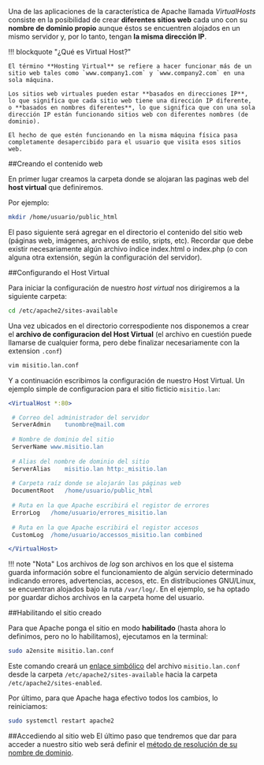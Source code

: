 Una de las aplicaciones de la característica de Apache llamada _VirtualHosts_ consiste en la posibilidad de crear **diferentes sitios web** cada uno con su **nombre de dominio propio** aunque éstos se encuentren alojados en un mismo servidor y, por lo tanto, tengan **la misma dirección IP**. 

!!! blockquote "¿Qué es Virtual Host?"

	El término **Hosting Virtual** se refiere a hacer funcionar más de un sitio web tales como `www.company1.com` y `www.company2.com` en una sola máquina. 

	Los sitios web virtuales pueden estar **basados en direcciones IP**, lo que significa que cada sitio web tiene una dirección IP diferente, o **basados en nombres diferentes**, lo que significa que con una sola dirección IP están funcionando sitios web con diferentes nombres (de dominio). 

	El hecho de que estén funcionando en la misma máquina física pasa completamente desapercibido para el usuario que visita esos sitios web.


##Creando el contenido web

En primer lugar creamos la carpeta donde se alojaran las paginas web del **host virtual** que definiremos. 

Por ejemplo:

```bash
mkdir /home/usuario/public_html
```

El paso siguiente será agregar en el directorio el contenido del sitio web (páginas web, imágenes, archivos de estilo, sripts, etc). Recordar que debe existir necesariamente algún archivo índice index.html o index.php (o con alguna otra extensión, según la configuración del servidor). 


##Configurando el Host Virtual

Para iniciar la configuración de nuestro _host virtual_ nos dirigiremos a la siguiente carpeta: 

```bash
cd /etc/apache2/sites-available
```

Una vez ubicados en el directorio correspodiente nos disponemos a crear el **archivo de configuracion del Host Virtual** (el archivo en cuestión puede llamarse de cualquier forma, pero debe finalizar necesariamente con la extension `.conf`)

```bash
vim misitio.lan.conf
```

Y a continuación escribimos la configuración de nuestro Host Virtual. Un ejemplo simple de configuracion para el sitio ficticio `misitio.lan`:


```apache
<VirtualHost *:80>

 # Correo del administrador del servidor
 ServerAdmin	tunombre@mail.com
 
 # Nombre de dominio del sitio
 ServerName	www.misitio.lan
 
 # Alias del nombre de dominio del sitio
 ServerAlias	misitio.lan http:_misitio.lan
 
 # Carpeta raíz donde se alojarán las páginas web 
 DocumentRoot	/home/usuario/public_html	
 
 # Ruta en la que Apache escribirá el registor de errores
 ErrorLog	/home/usuario/errores_misitio.lan
 
 # Ruta en la que Apache escribirá el registor accesos
 CustomLog	/home/usuario/accessos_misitio.lan combined

</VirtualHost>

```

!!! note "Nota"
	Los archivos de _log_ son archivos en los que el sistema guarda información sobre el funcionamiento de algún servicio determinado indicando errores, advertencias, accesos, etc. En distribuciones GNU/Linux, se encuentran alojados bajo la ruta `/var/log/`. En el ejemplo, se ha optado por guardar dichos archivos en la carpeta home del usuario. 

##Habilitando el sitio creado

Para que Apache ponga el sitio en modo **habilitado** (hasta ahora lo definimos, pero no lo habilitamos), ejecutamos en la terminal:

```bash
sudo a2ensite misitio.lan.conf
```

Este comando creará un [enlace simbólico](https:_es.wikipedia.org/wiki/Enlace_simb%C3%B3lico) del archivo `misitio.lan.conf` desde la carpeta `/etc/apache2/sites-available` hacia la carpeta `/etc/apache2/sites-enabled`. 

Por último, para que Apache haga efectivo todos los cambios, lo reiniciamos: 

```bash
sudo systemctl restart apache2
```

##Accediendo al sitio web
El último paso que tendremos que dar para acceder a nuestro sitio web será definir el [método de resolución de su nombre de dominio](../resolucionNombresHosts.md). 
 
